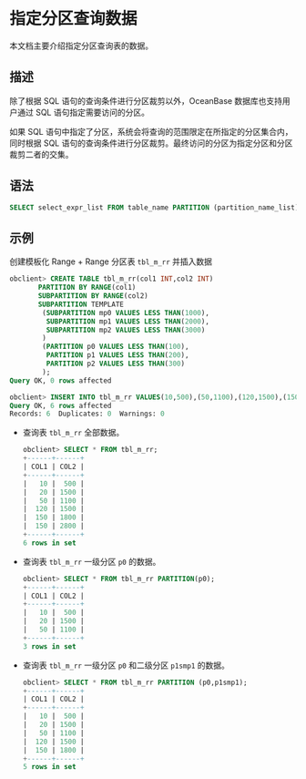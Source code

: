 指定分区查询数据
=============================

本文档主要介绍指定分区查询表的数据。

描述
-----------------------

除了根据 SQL 语句的查询条件进行分区裁剪以外，OceanBase 数据库也支持用户通过 SQL 语句指定需要访问的分区。

如果 SQL 语句中指定了分区，系统会将查询的范围限定在所指定的分区集合内，同时根据 SQL 语句的查询条件进行分区裁剪。最终访问的分区为指定分区和分区裁剪二者的交集。

语法
-----------------------

```sql
SELECT select_expr_list FROM table_name PARTITION (partition_name_list) [WHERE where_list]; 
```

示例
-----------------------

创建模板化 Range + Range 分区表 `tbl_m_rr` 并插入数据

```sql
obclient> CREATE TABLE tbl_m_rr(col1 INT,col2 INT) 
       PARTITION BY RANGE(col1)
       SUBPARTITION BY RANGE(col2)
       SUBPARTITION TEMPLATE 
        (SUBPARTITION mp0 VALUES LESS THAN(1000),
         SUBPARTITION mp1 VALUES LESS THAN(2000),
         SUBPARTITION mp2 VALUES LESS THAN(3000)
        )
        (PARTITION p0 VALUES LESS THAN(100),
         PARTITION p1 VALUES LESS THAN(200),
         PARTITION p2 VALUES LESS THAN(300)
        ); 
Query OK, 0 rows affected

obclient> INSERT INTO tbl_m_rr VALUES(10,500),(50,1100),(120,1500),(150,1800),(150,2800),(320,3500);
Query OK, 6 rows affected
Records: 6  Duplicates: 0  Warnings: 0
```

* 查询表 `tbl_m_rr` 全部数据。

  ```sql
  obclient> SELECT * FROM tbl_m_rr;
  +------+------+
  | COL1 | COL2 |
  +------+------+
  |   10 |  500 |
  |   20 | 1500 |
  |   50 | 1100 |
  |  120 | 1500 |
  |  150 | 1800 |
  |  150 | 2800 |
  +------+------+
  6 rows in set
  ```

* 查询表 `tbl_m_rr` 一级分区 `p0` 的数据。

  ```sql
  obclient> SELECT * FROM tbl_m_rr PARTITION(p0);
  +------+------+
  | COL1 | COL2 |
  +------+------+
  |   10 |  500 |
  |   20 | 1500 |
  |   50 | 1100 |
  +------+------+
  3 rows in set
  ```

* 查询表 `tbl_m_rr` 一级分区 `p0` 和二级分区 `p1smp1` 的数据。

  ```sql
  obclient> SELECT * FROM tbl_m_rr PARTITION (p0,p1smp1);
  +------+------+
  | COL1 | COL2 |
  +------+------+
  |   10 |  500 |
  |   20 | 1500 |
  |   50 | 1100 |
  |  120 | 1500 |
  |  150 | 1800 |
  +------+------+
  5 rows in set
  ```
